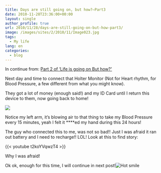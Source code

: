 ```yaml
---
title: Days are still going on, but how?–Part3
date: 2010-11-28T23:36:00+00:00
layout: single
author_profile: true
url: 2010/11/28/days-are-still-going-on-but-how-part3/
image: /images/sites/2/2010/11/Image023.jpg
tags:
  - My life
lang: en
categories: 
  - blog
---
```

In continue from: [Part 2 of &#8216;Life is going on But how?'](/2010/11/28/days-are-still-going-on-but-how-part2/ "Days are still going on, but how?–Part2")

Next day and time to connect that Holter Monitor (Not for Heart rhythm, for Blood Pressure, a few different from what you might know).

They got a lot of money (enough said!) and my ID Card until I return this device to them, now going back to home!

![](/images/2010/11/Image023.jpg)

Notice my left arm, it’s blowing air to that thing to take my Blood Pressure every 15 minutes, yeah I felt it \****ed my hand during this 24 hours!

The guy who connected this to me, was not so bad!! Just I was afraid it ran out battery and I need to recharge!! LOL! Look at this to find story:

{{< youtube t2koYVqwzT4 >}}

Why I was afraid!

Ok ok, enough for this time, I will continue in next post!![Hot smile](http://lh5.ggpht.com/_vaUVXcmC3OI/TPLng4JbzzI/AAAAAAAADQ0/i0A7qtQX8Ew/wlEmoticon-hotsmile%5B2%5D.png?imgmax=800)
